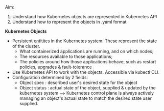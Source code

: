 Aim:
1. Understand how Kubernetes objects are represented in Kubernetes API
2. Understand how to represent the objects in .yaml format

**Kubernetes Objects**
- Persistent entitites in the Kubernetes system. These represent the state of the cluster.
  - What containerized applications are running, and on which nodes;
  - The resources available to those applications;
  - The policies around how those applications behave, such as restart policies, upgrades & fault-tolerance
- Use Kubernetes API to work with the objects. Accessible via kubectl CLI.
- Configuration determined by 2 fields:
  - Object spec : described user's desired state for the object
  - Object status : actual state of the object, supplied & updated by the kubernetes system
  --> Kubernetes control plane is always actively managing an object's actual state to match the desired state user supplied.
